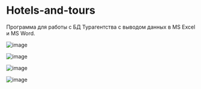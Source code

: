 # Hotels-and-tours

Программа для работы с БД Турагентства с выводом данных в MS Excel и MS Word.

![image](https://github.com/ladn00/Hotels-and-tours/assets/124509186/10e61d90-9981-4286-9972-82c6fcb1eec0)

![image](https://github.com/ladn00/Hotels-and-tours/assets/124509186/8cf1e372-3576-4492-b69b-a60ba7e0f60a)

![image](https://github.com/ladn00/Hotels-and-tours/assets/124509186/90e9c6b5-f48c-4ec1-bfa1-d4d020f9a6df)

![image](https://github.com/ladn00/Hotels-and-tours/assets/124509186/6ab6a164-eea4-4656-bac9-344afb1d4026)



